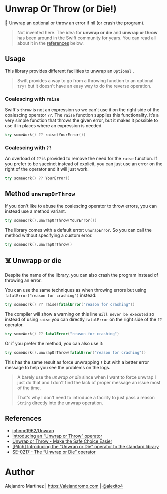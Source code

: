 # Unwrap Or Throw (or Die!)

🎁 Unwrap an optional or throw an error if nil (or crash the program).

> Not invented here. The idea for **unwrap or die** and **unwrap or throw** has been around in the Swift community for years. You can read all about it in the [references](#References) below.

## Usage

This library provides different facilities to unwrap an `Optional` .

> Swift provides a way to go from a throwing function to an optional `try?` but it doesn't have an easy way to do the reverse operation.

### Coalescing with `raise`

Swift's `throw` is not an expression so we can't use it on the right side of the coalescing operator `??`. The `raise` function supplies this functionality. It’s a very simple function that throws the given error, but it makes it possible to use it in places where an expression is needed.

```swift
try someWork() ?? raise(YourError())
```

### Coalescing with `??`

An overload of `??` is provided to remove the need for the `raise` function. If you prefer to be succinct instead of explicit, you can just use an error on the right of the operator and it will just work.

```swift
try someWork() ?? YourError()
```

## Method `unwrapOrThrow`

If you don't like to abuse the coalescing operator to throw errors, you can instead use a method variant.

```swift
try someWork().unwrapOrThrow(YourError())
```

The library comes with a default error: `UnwrapError`. So you can call the method without specifying a custom error.

```swift
try someWork().unwrapOrThrow()
```

## ☠️ Unwrapp or die

Despite the name of the library, you can also crash the program instead of throwing an error.

You can use the same techniques as when throwing errors but using `fatalError("reason for crashing")` instead:

```swift
try someWork() ?? raise(fatalError("reason for crashing"))
```

The compiler will show a warning on this line `Will never be executed` so instead of using `raise` you can directly `fatalError` on the right side of the `??` operator.

```swift
try someWork() ?? fatalError("reason for crashing")
```

Or if you prefer the method, you can also use it:

```swift
try someWork().unwrapOrThrow(fatalError("reason for crashing"))
```

This has the same result as force unwrapping `!` but with a better error message to help you see the problems on the logs.

> A barely use the *unwrap or die* since when I want to force unwrap I just do that and I don't find the lack of proper message an issue most of the time.
>
> That's why I don't need to introduce a facility to just pass a reason `String` directly into the unwrap operation. 

## References

- [johnno1962/Unwrap](https://github.com/johnno1962/Unwrap)
- [Introducing an “Unwrap or Throw” operator](https://forums.swift.org/t/introducing-an-unwrap-or-throw-operator/51905) 
- [Unwrap or Throw - Make the Safe Choice Easier](https://forums.swift.org/t/unwrap-or-throw-make-the-safe-choice-easier/14453) 
- [[Pitch] Introducing the “Unwrap or Die” operator to the standard library](https://forums.swift.org/t/pitch-introducing-the-unwrap-or-die-operator-to-the-standard-library/6207) 
- [SE-0217 - The “Unwrap or Die” operator](https://forums.swift.org/t/se-0217-the-unwrap-or-die-operator/14107) 

# Author

Alejandro Martinez | https://alejandromp.com | [@alexito4](https://twitter.com/alexito4)
